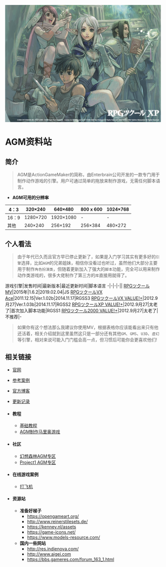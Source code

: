 ![](rpgxp01_1024.bmp)

# AGM资料站[]()

## 简介
> AGM是ActionGameMaker的简称，由Enterbrain公司开发的一款专门用于制作动作游戏的引擎。用户可通过简单的拖放来制作游戏，无需任何脚本语言。

* **AGM可用的分辨率**

4：3|320×240|640×480|800 x 600|1024×768
-|-|-|-|-
16：9|1280×720|1920×1080|-|-
其他|240×240|256×192|256×384|480×272

## 个人看法

> 由于年代已久而且官方早已停止更新了，如果是入门学习其实有更多好的`引擎`选择，比如`AGM`的兄弟姐妹，相信你没看过也听过，虽然他们大部分主要用于制作`角色扮演类`，但随着更新加入了强大的`脚本`功能，完全可以用来制作动作类游戏的，很多大佬制作了第三方的`库`直接用就得了。

游戏引擎|发售时间|最新版本|最近更新时间|脚本语言
-|-|-|-||
[RPGツクールMV]|2015年|1.6.2|2019.02.04|JS
[RPGツクールVX Ace]|2011.12.15|Ver.1.02b|2014.11.17|RGSS3
[RPGツクールVX VALUE!+]|2012.9月27|Ver.1.03b|2014.11.17|RGSS2
[RPGツクールXP VALUE!+]|2012.9月27|太老了|首次加入脚本功能|RGSS1
[RPGツクール2000 VALUE!+]|2012.9月27|太老了|不推荐|-

> 如果你有这个想法那么我建议你使用MV，根据表格你应该能看出来只有他还活着，相关介绍就到这里虽然这只是一部分还有其他`GM`、`GMS`、`U3D`、`虚幻`等引擎，相对来说可能入门门槛会高一点，但习惯后可能你会更喜欢他们!

[RPGツクールMV]:https://tkool.jp/mv/
[RPGツクールVX Ace]:https://tkool.jp/products/rpgvxace/index
[RPGツクールVX VALUE!+]:https://tkool.jp/products/rpgvx/index
[RPGツクールXP VALUE!+]:https://tkool.jp/products/rpgxp/index
[RPGツクール2000 VALUE!+]:https://tkool.jp/products/rpg2000/index

## 相关链接
 * [官网](https://tkool.jp/products/act/top)
 * [参考案例](http://tkool.jp/products/act/download.html)
 * [官方博客](http://smileboom.com/tkool/)
 * [更新记录](https://tkool.jp/support/download/act/act_update)

* #### 教程
    * [基础教程](https://tieba.baidu.com/p/5539546846?red_tag=0188458854)
    * [AGM制作马里奥游戏](http://v.youku.com/v_show/id_XMzAxMTYwNTk2.html)

* #### 社区
    * [幻想森林AGM专区](http://rpgchina.net/thread.php?fid=86)
    * [Project1 AGM专区](https://rpg.blue/forum.php?mod=forumdisplay&fid=77&typeid=1347)

* #### 在线游戏案例
    * [打飞机](https://tkool.jp/products/act/index)

* #### 资源站
    * **准备好梯子**
        * https://opengameart.org/
        * http://www.reinerstilesets.de/
        * https://kenney.nl/assets
        * https://game-icons.net/
        * https://www.models-resource.com/
    * **国内一些网站**
        * http://res.indienova.com/
        * http://www.aigei.com	
        * https://bbs.gameres.com/forum_163_1.html




